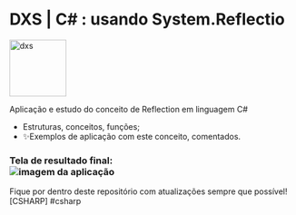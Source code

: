# DXS | C# : usando System.Reflectio
<img src="https://dataxstudios.com.br/assets/images/logo_DXS_400_190.png" alt="dxs" width="100"/> 

Aplicação e estudo do conceito de Reflection em linguagem C#

- Estruturas, conceitos, funções;
- ✨Exemplos de aplicação com este conceito, comentados.

### Tela de resultado final:<br>![imagem da aplicação](https://dataxstudios.com.br/assets/images/github/csharp_reflection_1.PNG)
Fique por dentro deste repositório com atualizações sempre que possível!<br>[CSHARP] #csharp
